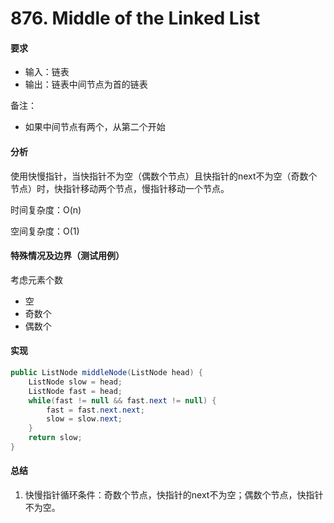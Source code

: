 # 876. Middle of the Linked List

#### 要求

- 输入：链表
- 输出：链表中间节点为首的链表

备注：
- 如果中间节点有两个，从第二个开始

#### 分析
使用快慢指针，当快指针不为空（偶数个节点）且快指针的next不为空（奇数个节点）时，快指针移动两个节点，慢指针移动一个节点。

时间复杂度：O(n) 

空间复杂度：O(1)

#### 特殊情况及边界（测试用例）
考虑元素个数

- 空
- 奇数个
- 偶数个

#### 实现

```java
public ListNode middleNode(ListNode head) {
    ListNode slow = head;
    ListNode fast = head;
    while(fast != null && fast.next != null) {
        fast = fast.next.next;
        slow = slow.next;
    }
    return slow;
}
```

#### 总结
1. 快慢指针循环条件：奇数个节点，快指针的next不为空；偶数个节点，快指针不为空。
